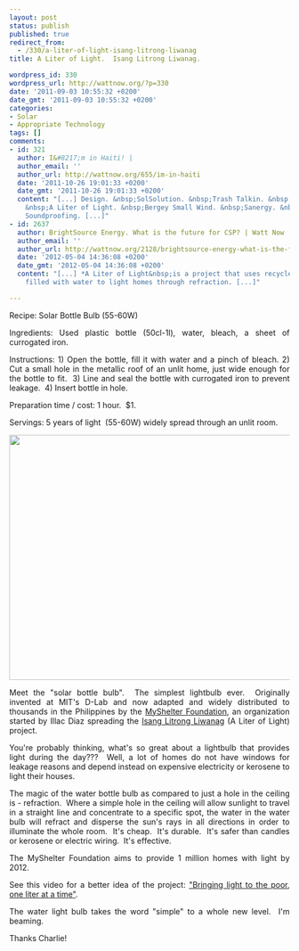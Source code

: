 ```yaml
---
layout: post
status: publish
published: true
redirect_from:
  - /330/a-liter-of-light-isang-litrong-liwanag
title: A Liter of Light.  Isang Litrong Liwanag.

wordpress_id: 330
wordpress_url: http://wattnow.org/?p=330
date: '2011-09-03 10:55:32 +0200'
date_gmt: '2011-09-03 10:55:32 +0200'
categories:
- Solar
- Appropriate Technology
tags: []
comments:
- id: 321
  author: I&#8217;m in Haiti! |
  author_email: ''
  author_url: http://wattnow.org/655/im-in-haiti
  date: '2011-10-26 19:01:33 +0200'
  date_gmt: '2011-10-26 19:01:33 +0200'
  content: "[...] Design. &nbsp;SolSolution. &nbsp;Trash Talkin. &nbsp;Harvest Power.
    &nbsp;A Liter of Light. &nbsp;Bergey Small Wind. &nbsp;Sanergy. &nbsp;Lingerie
    Soundproofing. [...]"
- id: 2637
  author: BrightSource Energy. What is the future for CSP? | Watt Now
  author_email: ''
  author_url: http://wattnow.org/2128/brightsource-energy-what-is-the-future-for-csp
  date: '2012-05-04 14:36:08 +0200'
  date_gmt: '2012-05-04 14:36:08 +0200'
  content: "[...] *A Liter of Light&nbsp;is a project that uses recycled plastic bottles
    filled with water to light homes through refraction. [...]"

---
```

<p style="text-align: justify;">Recipe: Solar Bottle Bulb (55-60W)</p>
<p style="text-align: justify;">Ingredients: Used plastic bottle (50cl-1l), water, bleach, a sheet of currogated iron.</p>
<p style="text-align: justify;">Instructions: 1) Open the bottle, fill it with water and a pinch of bleach. 2) Cut a small hole in the metallic roof of an unlit home, just wide enough for the bottle to fit. &nbsp;3) Line and seal the bottle with currogated iron to prevent leakage. &nbsp;4) Insert bottle in hole.</p>
<p style="text-align: justify;">Preparation time / cost: 1 hour. &nbsp;$1.</p>
<p style="text-align: justify;">Servings: 5 years of light &nbsp;(55-60W)&nbsp;widely spread through an unlit room.</p>
<p style="text-align: justify;"><a href="{{ 'assets/from-wordpress/uploads/2011/09/slider-01b.jpg' | relative_url }}"><img class="size-full wp-image-331 alignnone" title="slider-01b" src="{{ 'assets/from-wordpress/uploads/2011/09/slider-01b.jpg' | relative_url }}" alt="" width="680" height="440" /></a></p>
<p style="text-align: justify;">
<p style="text-align: justify;">Meet the "solar bottle bulb". &nbsp;The simplest lightbulb ever. &nbsp;Originally invented at MIT's D-Lab and now adapted and widely distributed to thousands in the Philippines by the <a href="http://isanglitrongliwanag.org/about-us/">MyShelter Foundation</a>, an organization started by Illac Diaz spreading the&nbsp;<a href="http://isanglitrongliwanag.org/">Isang Litrong Liwanag</a>&nbsp;(A Liter of Light) project.</p>
<p style="text-align: justify;">You're probably thinking, what's so great about a lightbulb that provides light during the day??? &nbsp;Well, a lot of homes do not have windows for leakage reasons and depend instead on expensive electricity or kerosene to light their houses.</p>
<p style="text-align: justify;">The magic of the water bottle bulb as compared to just a hole in the ceiling is - refraction. &nbsp;Where a simple hole in the ceiling will allow sunlight to travel in a straight line and concentrate to a specific spot, the water in the water bulb will refract and disperse the sun's rays in all directions in order to illuminate the whole room. &nbsp;It's cheap. &nbsp;It's durable. &nbsp;It's safer than candles or kerosene or electric wiring. &nbsp;It's effective.</p>
<p style="text-align: justify;">The MyShelter Foundation aims to provide 1 million homes with light by 2012.</p>
<p style="text-align: justify;">See this video for a better idea of the project:&nbsp;<a href=""Bringing light to the poor, one liter at a time"">"Bringing light to the poor, one liter at a time"</a>.</p>
<p style="text-align: justify;">The water light bulb takes the word "simple" to a whole new level. &nbsp;I'm beaming.</p>
<p style="text-align: justify;">Thanks Charlie!</p>
